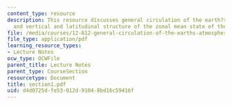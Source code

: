 ```yaml
---
content_type: resource
description: This resource discusses general circulation of the earth?s atmosphere
  and vertical and latitudinal structure of the zonal mean state of the atmosphere.
file: /media/courses/12-812-general-circulation-of-the-earths-atmosphere-fall-2005/d4d0725dfe53012d91048bd16c59416f_section1.pdf
file_type: application/pdf
learning_resource_types:
- Lecture Notes
ocw_type: OCWFile
parent_title: Lecture Notes
parent_type: CourseSection
resourcetype: Document
title: section1.pdf
uid: d4d0725d-fe53-012d-9104-8bd16c59416f
---
```

